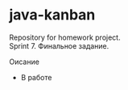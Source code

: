 # java-kanban
Repository for homework project.  
Sprint 7. Финальное задание.

Оисание  
 - В работе
